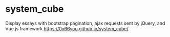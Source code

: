 # system_cube
Display essays with bootstrap pagination, ajax requests sent by jQuery, and Vue.js framework
 https://0x66you.github.io/system_cube/
